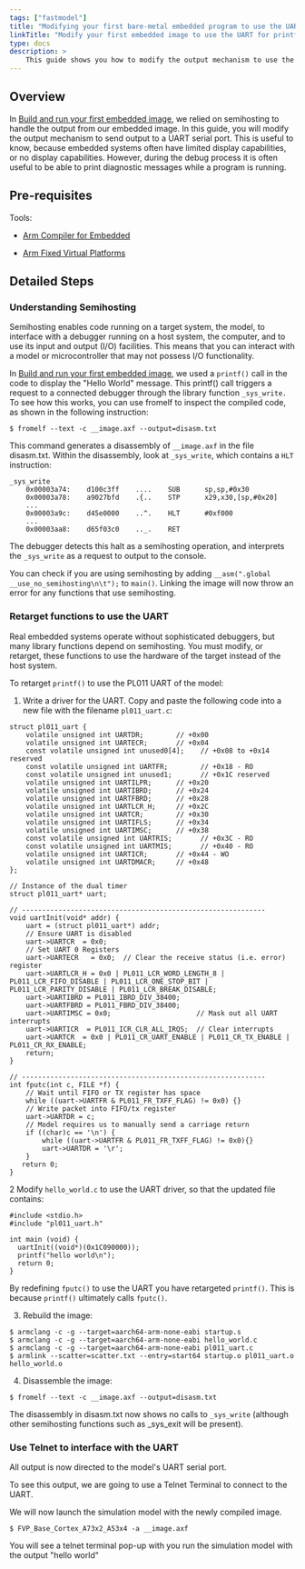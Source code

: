 ```yaml
---
tags: ["fastmodel"] 
title: "Modifying your first bare-metal embedded program to use the UART as the output mechanism"
linkTitle: "Modify your first embedded image to use the UART for printf output"
type: docs
description: >
    This guide shows you how to modify the output mechanism to use the UART capability of the target system.
---
```


## Overview 

In [Build and run your first embedded image](/pre-silicon/bm-software/build-bm.md), we relied on semihosting to handle the output from our embedded image. In this guide, you will modify the output mechanism to send output to a UART serial port. This is useful to know, because embedded systems often have limited display capabilities, or no display capabilities. However, during the debug process it is often useful to be able to print diagnostic messages while a program is running.
## Pre-requisites

Tools: 
  * [Arm Compiler for Embedded](/compilers/install_armclang)

  * [Arm Fixed Virtual Platforms](https://developer.arm.com/Tools%20and%20Software/Fixed%20Virtual%20Platforms)

## Detailed Steps


### Understanding Semihosting

Semihosting enables code running on a target system, the model, to interface with a debugger running on a host system, the computer, and to use its input and output (I/O) facilities. This means that you can interact with a model or microcontroller that may not possess I/O functionality.

In [Build and run your first embedded image](/pre-silicon/bm-software/build-bm.md), we used a `printf()` call in the code to display the "Hello World" message. This printf() call triggers a request to a connected debugger through the library function `_sys_write.` To see how this works, you can use fromelf to inspect the compiled code, as shown in the following instruction:

```
$ fromelf --text -c __image.axf --output=disasm.txt
```

This command generates a disassembly of `__image.axf` in the file disasm.txt. Within the disassembly, look at `_sys_write`, which contains a `HLT` instruction:

```
_sys_write
    0x00003a74:    d100c3ff    ....    SUB      sp,sp,#0x30
    0x00003a78:    a9027bfd    .{..    STP      x29,x30,[sp,#0x20]
    ...
    0x00003a9c:    d45e0000    ..^.    HLT      #0xf000
    ...
    0x00003aa8:    d65f03c0    .._.    RET
```

The debugger detects this halt as a semihosting operation, and interprets the `_sys_write` as a request to output to the console.

You can check if you are using semihosting by adding `__asm(".global __use_no_semihosting\n\t");` to `main()`. Linking the image will now throw an error for any functions that use semihosting.


### Retarget functions to use the UART

Real embedded systems operate without sophisticated debuggers, but many library functions depend on semihosting. You must modify, or retarget, these functions to use the hardware of the target instead of the host system.

To retarget `printf()` to use the PL011 UART of the model:

1. Write a driver for the UART. Copy and paste the following code into a new file with the filename `pl011_uart.c`:

```
struct pl011_uart {
    volatile unsigned int UARTDR;        // +0x00
    volatile unsigned int UARTECR;       // +0x04
    const volatile unsigned int unused0[4];    // +0x08 to +0x14 reserved
    const volatile unsigned int UARTFR;        // +0x18 - RO
    const volatile unsigned int unused1;       // +0x1C reserved
    volatile unsigned int UARTILPR;      // +0x20
    volatile unsigned int UARTIBRD;      // +0x24
    volatile unsigned int UARTFBRD;      // +0x28
    volatile unsigned int UARTLCR_H;     // +0x2C
    volatile unsigned int UARTCR;        // +0x30
    volatile unsigned int UARTIFLS;      // +0x34
    volatile unsigned int UARTIMSC;      // +0x38
    const volatile unsigned int UARTRIS;       // +0x3C - RO
    const volatile unsigned int UARTMIS;       // +0x40 - RO
    volatile unsigned int UARTICR;       // +0x44 - WO
    volatile unsigned int UARTDMACR;     // +0x48
};

// Instance of the dual timer
struct pl011_uart* uart;

// ------------------------------------------------------------
void uartInit(void* addr) {
    uart = (struct pl011_uart*) addr;
    // Ensure UART is disabled
    uart->UARTCR  = 0x0;
    // Set UART 0 Registers
    uart->UARTECR   = 0x0;  // Clear the receive status (i.e. error) register
    uart->UARTLCR_H = 0x0 | PL011_LCR_WORD_LENGTH_8 | PL011_LCR_FIFO_DISABLE | PL011_LCR_ONE_STOP_BIT | PL011_LCR_PARITY_DISABLE | PL011_LCR_BREAK_DISABLE;
    uart->UARTIBRD = PL011_IBRD_DIV_38400;
    uart->UARTFBRD = PL011_FBRD_DIV_38400;
    uart->UARTIMSC = 0x0;                     // Mask out all UART interrupts
    uart->UARTICR  = PL011_ICR_CLR_ALL_IRQS;  // Clear interrupts
    uart->UARTCR  = 0x0 | PL011_CR_UART_ENABLE | PL011_CR_TX_ENABLE | PL011_CR_RX_ENABLE;
    return;
}

// ------------------------------------------------------------
int fputc(int c, FILE *f) {
    // Wait until FIFO or TX register has space
    while ((uart->UARTFR & PL011_FR_TXFF_FLAG) != 0x0) {}
    // Write packet into FIFO/tx register
    uart->UARTDR = c;
    // Model requires us to manually send a carriage return
    if ((char)c == '\n') {
        while ((uart->UARTFR & PL011_FR_TXFF_FLAG) != 0x0){}
        uart->UARTDR = '\r';
    }
   return 0;
}

```
    
2 Modify `hello_world.c` to use the UART driver, so that the updated file contains:

```
#include <stdio.h>
#include "pl011_uart.h"

int main (void) {
  uartInit((void*)(0x1C090000));
  printf("hello world\n");
  return 0;
}
```

By redefining `fputc()` to use the UART you have retargeted `printf()`. This is because `printf()` ultimately calls `fputc()`.

3. Rebuild the image:

```
$ armclang -c -g --target=aarch64-arm-none-eabi startup.s
$ armclang -c -g --target=aarch64-arm-none-eabi hello_world.c
$ armclang -c -g --target=aarch64-arm-none-eabi pl011_uart.c
$ armlink --scatter=scatter.txt --entry=start64 startup.o pl011_uart.o hello_world.o

```
4. Disassemble the image:

```
$ fromelf --text -c __image.axf --output=disasm.txt

```

The disassembly in disasm.txt now shows no calls to `_sys_write` (although other semihosting functions such as _sys_exit will be present).

### Use Telnet to interface with the UART

All output is now directed to the model's UART serial port.

To see this output, we are going to use a Telnet Terminal to connect to the UART.

We will now launch the simulation model with the newly compiled image. 

```
$ FVP_Base_Cortex_A73x2_A53x4 -a __image.axf

```

You will see a telnet terminal pop-up with you run the simulation model with the output "hello world"

```
